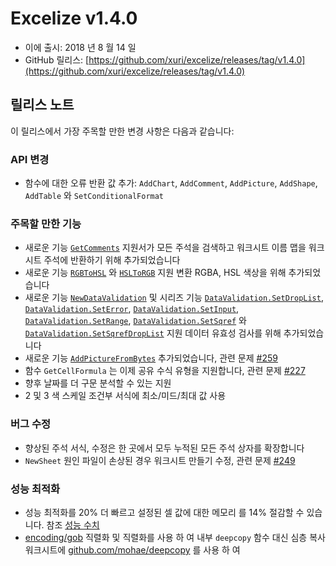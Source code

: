 # Excelize v1.4.0

* 이에 출시: 2018 년 8 월 14 일
* GitHub 릴리스: [https://github.com/xuri/excelize/releases/tag/v1.4.0](https://github.com/xuri/excelize/releases/tag/v1.4.0)

## 릴리스 노트

이 릴리스에서 가장 주목할 만한 변경 사항은 다음과 같습니다:

### API 변경

* 함수에 대한 오류 반환 값 추가: `AddChart`, `AddComment`, `AddPicture`, `AddShape`, `AddTable` 와 `SetConditionalFormat`

### 주목할 만한 기능

* 새로운 기능 [`GetComments`](https://pkg.go.dev/github.com/xuri/excelize@v1.4.0#File.GetComments) 지원서가 모든 주석을 검색하고 워크시트 이름 맵을 워크시트 주석에 반환하기 위해 추가되었습니다
* 새로운 기능 [`RGBToHSL`](https://pkg.go.dev/github.com/xuri/excelize@v1.4.0#RGBToHSL) 와 [`HSLToRGB`](https://pkg.go.dev/github.com/xuri/excelize@v1.4.0#HSLToRGB) 지원 변환 RGBA, HSL 색상을 위해 추가되었습니다
* 새로운 기능 [`NewDataValidation`](https://pkg.go.dev/github.com/xuri/excelize@v1.4.0#NewDataValidation) 및 시리즈 기능 [`DataValidation.SetDropList`](https://pkg.go.dev/github.com/xuri/excelize@v1.4.0#DataValidation.SetDropList), [`DataValidation.SetError`](https://pkg.go.dev/github.com/xuri/excelize@v1.4.0#DataValidation.SetError), [`DataValidation.SetInput`](https://pkg.go.dev/github.com/xuri/excelize@v1.4.0#DataValidation.SetInput), [`DataValidation.SetRange`](https://pkg.go.dev/github.com/xuri/excelize@v1.4.0#DataValidation.SetRange), [`DataValidation.SetSqref`](https://pkg.go.dev/github.com/xuri/excelize@v1.4.0#DataValidation.SetSqref) 와 [`DataValidation.SetSqrefDropList`](https://pkg.go.dev/github.com/xuri/excelize@v1.4.0#DataValidation.SetSqrefDropList) 지원 데이터 유효성 검사를 위해 추가되었습니다
* 새로운 기능 [`AddPictureFromBytes`](https://pkg.go.dev/github.com/xuri/excelize@v1.4.0#File.AddPictureFromBytes) 추가되었습니다, 관련 문제 [#259](https://github.com/xuri/excelize/issues/259)
* 함수 `GetCellFormula` 는 이제 공유 수식 유형을 지원합니다, 관련 문제 [#227](https://github.com/xuri/excelize/issues/227)
* 향후 날짜를 더 구문 분석할 수 있는 지원
* 2 및 3 색 스케일 조건부 서식에 최소/미드/최대 값 사용

### 버그 수정

* 향상된 주석 서식, 수정은 한 곳에서 모두 누적된 모든 주석 상자를 확장합니다
* `NewSheet` 원인 파일이 손상된 경우 워크시트 만들기 수정, 관련 문제 [#249](https://github.com/xuri/excelize/issues/249)

### 성능 최적화

* 성능 최적화를 20% 더 빠르고 설정된 셀 값에 대한 메모리 를 14% 절감할 수 있습니다. 참조 [성능 수치](https://github.com/xuri/excelize/wiki#performance-figures)
* [encoding/gob](https://go.dev/blog/gob) 직렬화 및 직렬화를 사용 하 여 내부 `deepcopy` 함수 대신 심층 복사 워크시트에 [github.com/mohae/deepcopy](github.com/mohae/deepcopy) 를 사용 하 여
